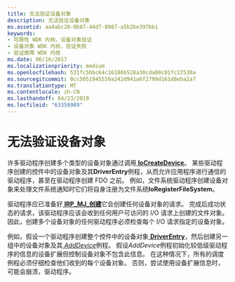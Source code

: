 ```yaml
---
title: 无法验证设备对象
description: 无法验证设备对象
ms.assetid: aa4abc20-0b87-44d7-8987-a5b2be397bb1
keywords:
- 可靠性 WDK 内核，设备对象验证
- 设备对象 WDK 内核，验证失败
- 验证故障 WDK 内核
ms.date: 06/16/2017
ms.localizationpriority: medium
ms.openlocfilehash: 531fc5bbc64c16186b528a30cda00c01fc22530a
ms.sourcegitcommit: 0cc5051945559a242d941a6f2799d161d8eba2a7
ms.translationtype: MT
ms.contentlocale: zh-CN
ms.lasthandoff: 04/23/2019
ms.locfileid: "63359989"
---
```

# <a name="failure-to-validate-device-objects"></a>无法验证设备对象





许多驱动程序创建多个类型的设备对象通过调用[ **IoCreateDevice**](https://msdn.microsoft.com/library/windows/hardware/ff548397)。 某些驱动程序创建的控件中的设备对象及其**DriverEntry**例程，从而允许应用程序进行通信的驱动程序，甚至在驱动程序创建 FDO 之前。 例如，文件系统驱动程序创建设备对象来处理文件系统通知时它们将自身注册为文件系统**IoRegisterFileSystem**。

驱动程序应已准备好[ **IRP\_MJ\_创建**](https://msdn.microsoft.com/library/windows/hardware/ff550729)它会创建任何设备对象的请求。 完成后成功状态的请求，该驱动程序应该会收到任何用户可访问的 I/O 请求上创建的文件对象。 因此，创建多个设备对象的任何驱动程序必须检查每个 I/O 请求指定的设备对象。

例如，假设一个驱动程序创建整个控件中的设备对象[ **DriverEntry**](https://msdn.microsoft.com/library/windows/hardware/ff544113)，然后创建另一组中的设备对象及其[ *AddDevice*](https://msdn.microsoft.com/library/windows/hardware/ff540521)例程。 假设*AddDevice*例程初始化较低级驱动程序的信息的设备扩展但控制设备对象不包含此信息。 在这种情况下，所有的调度例程必须仔细检查他们收到的每个设备对象。 否则，尝试使用设备扩展信息时，可能会崩溃，驱动程序。

 

 




